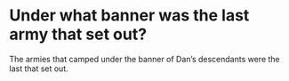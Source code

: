 # Under what banner was the last army that set out?

The armies that camped under the banner of Dan’s descendants were the last that set out.
